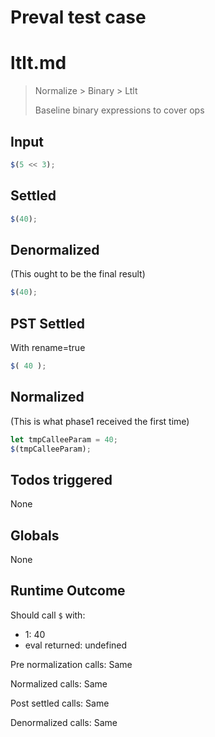 # Preval test case

# ltlt.md

> Normalize > Binary > Ltlt
>
> Baseline binary expressions to cover ops

## Input

`````js filename=intro
$(5 << 3);
`````


## Settled


`````js filename=intro
$(40);
`````


## Denormalized
(This ought to be the final result)

`````js filename=intro
$(40);
`````


## PST Settled
With rename=true

`````js filename=intro
$( 40 );
`````


## Normalized
(This is what phase1 received the first time)

`````js filename=intro
let tmpCalleeParam = 40;
$(tmpCalleeParam);
`````


## Todos triggered


None


## Globals


None


## Runtime Outcome


Should call `$` with:
 - 1: 40
 - eval returned: undefined

Pre normalization calls: Same

Normalized calls: Same

Post settled calls: Same

Denormalized calls: Same

